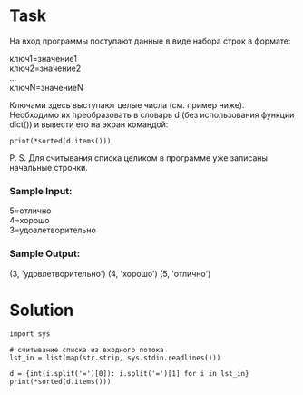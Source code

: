 # Task

На вход программы поступают данные в виде набора строк в формате: 

ключ1=значение1  
ключ2=значение2  
...  
ключN=значениеN  

Ключами здесь выступают целые числа (см. пример ниже). Необходимо их преобразовать в словарь d (без использования функции dict()) и вывести его на экран командой:

```
print(*sorted(d.items()))

```
P. S. Для считывания списка целиком в программе уже записаны начальные строчки.

### Sample Input:

5=отлично  
4=хорошо  
3=удовлетворительно  

### Sample Output:

(3, 'удовлетворительно') (4, 'хорошо') (5, 'отлично')

# Solution
```
import sys

# считывание списка из входного потока
lst_in = list(map(str.strip, sys.stdin.readlines()))

d = {int(i.split('=')[0]): i.split('=')[1] for i in lst_in}
print(*sorted(d.items()))
```